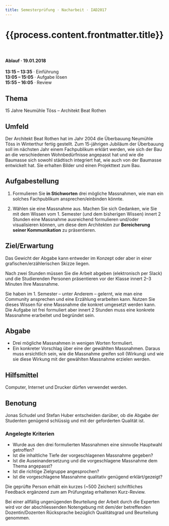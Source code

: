 ```yaml
---
title: Semesterprüfung · Nacharbeit · IAD2017
---
```

<header>

# {{process.content.frontmatter.title}}

</header>


#### Ablauf · 19.01.2018

**13:15 – 13:35** · Einführung  
**13:05 – 15:05** · Aufgabe lösen  
**15:55 – 16:05** · Review  


## Thema


15 Jahre Neumühle Töss – Architekt Beat Rothen

## Umfeld
Der Architekt Beat Rothen hat im Jahr 2004 die Überbauung Neumühle Töss in Winterthur fertig gestellt. Zum 15-jährigen Jubiläum der Überbauung soll im nächsten Jahr einem Fachpublikum erklärt werden, wie sich der Bau an die verschiedenen Wohnbedürfnisse angepasst hat und wie die Baumasse sich sowohl städtisch integriert hat, wie auch von der Baumasse entwickelt hat. Sie erhalten Bilder und einen Projekttext zum Bau.

## Aufgabestellung
1. Formulieren Sie **in Stichworten** drei mögliche Massnahmen, wie man ein solches Fachpublikum ansprechen/einbinden könnte.

2. Wählen sie eine Massnahme aus. Machen Sie sich Gedanken, wie Sie mit dem Wissen vom 1. Semester (und dem bisherigen Wissen) innert 2 Stunden eine Massnahme ausreichend formulieren und/oder visualisieren können, um diese dem Architekten zur **Bereicherung seiner Kommunikation** zu präsentieren.


## Ziel/Erwartung
Das Gewicht der Abgabe kann entweder im Konzept oder aber in einer grafischen/erzählerischen Skizze liegen.

Nach zwei Stunden müssen Sie die Arbeit abgeben (elektronisch per Slack) und die Studierenden Personen präsentieren vor der Klasse innert 2–3 Minuten Ihre Massnahme.

Sie haben im 1. Semester – unter Anderem – gelernt, wie man eine Community ansprechen und eine Erzählung erarbeiten kann. Nutzen Sie dieses Wissen für eine Massnahme die konkret umgesetzt werden kann. Die Aufgabe ist frei formuliert aber innert 2 Stunden muss eine konkrete Massnahme erarbeitet und begründet sein.


## Abgabe
- Drei mögliche Massnahmen in wenigen Worten formuliert.
- Ein konkreter Vorschlag über eine der gewählten Massnahmen. Daraus muss ersichtlich sein, wie die Massnahme greifen soll (Wirkung) und wie sie diese Wirkung mit der gewählten Massnahme erzielen werden.


## Hilfsmittel
Computer, Internet und Drucker dürfen verwendet werden.


## Benotung
Jonas Schudel und Stefan Huber entscheiden darüber, ob die Abgabe der Studenten genügend schlüssig und mit der geforderten Qualität ist.

### Angelegte Kriterien
- Wurde aus den drei formulierten Massnahmen eine sinnvolle Hauptwahl getroffen?
- Ist die inhaltliche Tiefe der vorgeschlagenen Massnahme gegeben?
- Ist die Auseinandersetzung und die vorgeschlagene Massnahme dem Thema angepasst?
- Ist die richtige Zielgruppe angesprochen?
- Ist die vorgeschlagene Massnahme qualitativ genügend erklärt/gezeigt?


Die geprüfte Person erhält ein kurzes (~500 Zeichen) schriftliches Feedback ergänzend zum am Prüfungstag erhaltenen Kurz-Review.

Bei einer allfällig ungenügenden Beurteilung der Arbeit durch die Experten wird vor der abschliessenden Notengebung mit dem/der betreffenden Dozentin/Dozenten Rücksprache bezüglich Qualitätsgrad und Beurteilung genommen.

